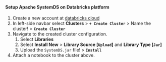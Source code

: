 #### Setup Apache SystemDS on Databricks platform

1. Create a new account at [databricks cloud](https://community.cloud.databricks.com/)
2. In left-side navbar select **Clusters** > **`+ Create Cluster`** > Name the cluster! > **`Create Cluster`**
3. Navigate to the created cluster configuration.
    1. Select **Libraries**
    2. Select **Install New** > **Library Source [`Upload`]** and **Library Type [`Jar`]**
    3. Upload the `SystemDS.jar` file! > **`Install`**
4. Attach a notebook to the cluster above.
